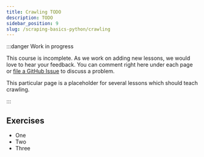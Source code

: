 ```yaml
---
title: Crawling TODO
description: TODO
sidebar_position: 9
slug: /scraping-basics-python/crawling
---
```


:::danger Work in progress

This course is incomplete. As we work on adding new lessons, we would love to hear your feedback. You can comment right here under each page or [file a GitHub Issue](https://github.com/apify/apify-docs/issues) to discuss a problem.

This particular page is a placeholder for several lessons which should teach crawling.

:::

## Exercises

- One
- Two
- Three
